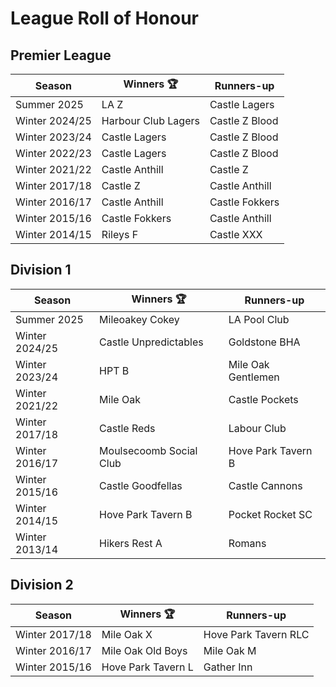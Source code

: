 # League Roll of Honour

## Premier League

| Season         | Winners 🏆          | Runners-up     |
|----------------|---------------------|----------------|
| Summer 2025    | LA Z                | Castle Lagers  |
| Winter 2024/25 | Harbour Club Lagers | Castle Z Blood |
| Winter 2023/24 | Castle Lagers       | Castle Z Blood |
| Winter 2022/23 | Castle Lagers       | Castle Z Blood |
| Winter 2021/22 | Castle Anthill      | Castle Z       |
| Winter 2017/18 | Castle Z            | Castle Anthill |
| Winter 2016/17 | Castle Anthill      | Castle Fokkers |
| Winter 2015/16 | Castle Fokkers      | Castle Anthill |
| Winter 2014/15 | Rileys F            | Castle XXX     |

## Division 1

| Season         | Winners 🏆              | Runners-up         |
|----------------|-------------------------|--------------------|
| Summer 2025    | Mileoakey Cokey         | LA Pool Club       |
| Winter 2024/25 | Castle Unpredictables   | Goldstone BHA      |
| Winter 2023/24 | HPT B                   | Mile Oak Gentlemen |
| Winter 2021/22 | Mile Oak                | Castle Pockets     |
| Winter 2017/18 | Castle Reds             | Labour Club        |
| Winter 2016/17 | Moulsecoomb Social Club | Hove Park Tavern B |
| Winter 2015/16 | Castle Goodfellas       | Castle Cannons     |
| Winter 2014/15 | Hove Park Tavern B      | Pocket Rocket SC   |
| Winter 2013/14 | Hikers Rest A           | Romans             |

## Division 2

| Season         | Winners 🏆         | Runners-up           |
|----------------|--------------------|----------------------|
| Winter 2017/18 | Mile Oak X         | Hove Park Tavern RLC |
| Winter 2016/17 | Mile Oak Old Boys  | Mile Oak M           |
| Winter 2015/16 | Hove Park Tavern L | Gather Inn           |
